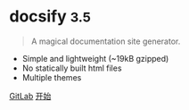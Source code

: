 # docsify <small>3.5</small>

> A magical documentation site generator.

* Simple and lightweight (~19kB gzipped)
* No statically built html files
* Multiple themes

[GitLab](http://gitlab.qiyi.domain/ott-fe/vui)
[开始](/#)
